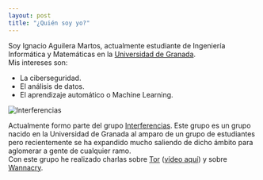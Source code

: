 ```yaml
---
layout: post
title: "¿Quién soy yo?"
---
```


Soy Ignacio Aguilera Martos, actualmente estudiante de Ingeniería Informática y Matemáticas en la [Universidad de Granada](www.ugr.es).  
Mis intereses son:
- La ciberseguridad.
- El análisis de datos.
- El aprendizaje automático o Machine Learning.

![Interferencias]({{site.baseurl}}/images/logo_interferencias_1080p.png)

Actualmente formo parte del grupo [Interferencias](interferencias.github.io). Este grupo es un grupo nacido en la Universidad de Granada al amparo de un grupo de estudiantes pero recientemente se ha expandido mucho saliendo de dicho ámbito para aglomerar a gente de cualquier ramo.  
Con este grupo he realizado charlas sobre [Tor](https://www.github.com/nacheteam/Charla-sobre-Tor) ([vídeo aquí](https://vimeo.com/214392014)) y sobre [Wannacry](https://www.github.com/charla-ransomware).
